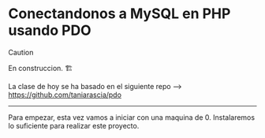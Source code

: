 # Conectandonos a MySQL en PHP usando PDO

> [!CAUTION]
> En construccion. 🏗️


La clase de hoy se ha basado en el siguiente repo --> https://github.com/taniarascia/pdo

---
Para empezar, esta vez vamos a iniciar con una maquina de 0. Instalaremos lo suficiente para realizar este proyecto.
